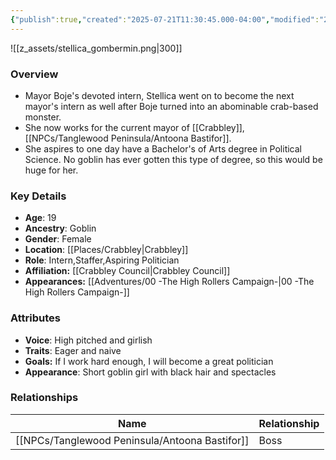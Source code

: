 ```yaml
---
{"publish":true,"created":"2025-07-21T11:30:45.000-04:00","modified":"2025-10-03T09:45:07.085-04:00","published":"2025-10-03T09:45:07.085-04:00","cssclasses":"","Age":"19","Ancestry":"Goblin","Gender":"Female","Location":["[[Places/Crabbley]]"],"Role":["Intern","Staffer","Aspiring Politician"],"Affiliation":["[[Crabbley Council]]"],"Appearances":["[[00 -The High Rollers Campaign-]]"]}
---
```



![[z_assets/stellica_gombermin.png|300]]

### Overview
- Mayor Boje's devoted intern, Stellica went on to become the next mayor's intern as well after Boje turned into an abominable crab-based monster.
- She now works for the current mayor of [[Crabbley]], [[NPCs/Tanglewood Peninsula/Antoona Bastifor]].
- She aspires to one day have a Bachelor's of Arts degree in Political Science. No goblin has ever gotten this type of degree, so this would be huge for her.

### Key Details
- **Age**: 19
- **Ancestry**: Goblin
- **Gender**: Female
- **Location**: [[Places/Crabbley\|Crabbley]]
- **Role**: Intern,Staffer,Aspiring Politician
- **Affiliation:** [[Crabbley Council\|Crabbley Council]]
- **Appearances:** [[Adventures/00 -The High Rollers Campaign-\|00 -The High Rollers Campaign-]]

### Attributes
- **Voice**: High pitched and girlish
- **Traits**: Eager and naive
- **Goals:** If I work hard enough, I will become a great politician
- **Appearance**: Short goblin girl with black hair and spectacles

### Relationships

| Name                 | Relationship |
| -------------------- | ------------ |
| [[NPCs/Tanglewood Peninsula/Antoona Bastifor]] | Boss         |
